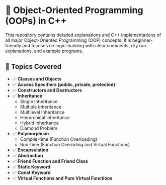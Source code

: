 # 🔷 Object-Oriented Programming (OOPs) in C++

This repository contains detailed explanations and C++ implementations of all major Object-Oriented Programming (OOP) concepts. It is beginner-friendly and focuses on logic-building with clear comments, dry run explanations, and example programs.

## 📌 Topics Covered

- ✅ **Classes and Objects**
- ✅ **Access Specifiers (public, private, protected)**
- ✅ **Constructors and Destructors**
- ✅ **Inheritance**
  - Single Inheritance
  - Multiple Inheritance
  - Multilevel Inheritance
  - Hierarchical Inheritance
  - Hybrid Inheritance
  - Diamond Problem
- ✅ **Polymorphism**
  - Compile-time (Function Overloading)
  - Run-time (Function Overriding and Virtual Functions)
- ✅ **Encapsulation**
- ✅ **Abstraction**
- ✅ **Friend Function and Friend Class**
- ✅ **Static Keyword**
- ✅ **Const Keyword**
- ✅ **Virtual Functions and Pure Virtual Functions**
